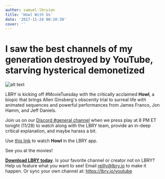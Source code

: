 ```yaml
---
author: samuel-lbryian
title: 'Howl With Us'
date: '2017-11-24 00:20:30'
cover: ''
---
```


# I saw the best channels of my generation destroyed by YouTube, starving hysterical demonetized

![alt text](https://spee.ch/5/Howl-theatrical-poster.jpg "Howl theatrical poster")

LBRY is kicking off #MovieTuesday with the critically acclaimed **Howl**, a biopic that brings Allen Ginsberg's obscenity trial to surreal life with animated sequences and powerful performances from James Franco, Jon Hamm, and Jeff Daniels.

Join us on our [Discord #general channel](http://chat.lbry.io) when we press play at 8 PM ET tonight (11/28) to watch along with the LBRY team, provide an in-deep critical explanation, and maybe harass a bit. 

Use [this link](https://open.lbry.io/howl-lbry-movie-night) to watch **Howl** in the LBRY app.

See you at the movies!

[**Download LBRY today**](https://lbry.io/get). Is your favorite channel or creator not on LBRY? Help us feature what you want to see! Email [reilly@lbry.io](mailto:reilly@lbry.io) to make it happen. Or sync your own channel at: https://lbry.io/youtube
